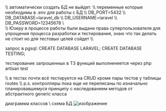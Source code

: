 \\\ автоматически создать БД не выйдет.
\\\ переменные которые необходимы в .env для работы с БД
\\\ DB_PORT=5432
\\\ DB_DATABASE=laravel_db
\\\ DB_USERNAME=laravel
\\\ DB_PASSWORD=12345678
\\\
\\\ Юзеру в процессе работы были выдани права суперпользователя для упрощения процесса разработки и тестирования, знаю что так делать не стоит но для тестовых целей сойдет 
\\\

запрос в pgsql:
CREATE DATABASE LARAVEL;
CREATE DATABASE TESTING;

тестирование запрошенных в ТЗ функций выполненяется через
php artisan test

\\\ в тестах почти всё тестируется на CRUD кроме пары тестов у таблицы routes
\\\ p.s. контроллеры пока еще не переписаны по изначально планировавшемуся принципу с наследованием методов от абстрактного generic класса 

диаграмма классов \ схема БД
![изображение](https://github.com/user-attachments/assets/4b7c1565-0245-4670-bb2c-783776004618)
